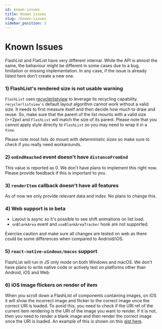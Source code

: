```yaml
---
id: known-issues
title: Known issues
slug: /known-issues
sidebar_position: 3
---
```


# Known Issues

FlashList and FlatList have very different internal. While the API is almost the same, the behaviour might be different in some cases due to a bug, limitation or missing implementation. In any case, if the issue is already listed here don't create a new one.

### 1) FlashList's rendered size is not usable warning

`FlashList` uses [recyclerlistview](https://github.com/Flipkart/recyclerlistview) to leverage its recycling capability. `recyclerlistview's` default layout algorithm cannot work without a valid size. It needs to first measure itself and then decide how much to draw and reuse. So, make sure that the parent of the list mounts with a valid size (>=2px) and `FlashList` will match the size of its parent. Please note that you cannot apply style directly to `FlashList` so you may need to wrap it in a `View`.

Please note most lists do mount with deterministic sizes so make sure to check if you really need workarounds.

### 2) `onEndReached` event doesn't have `distanceFromEnd`

This value is reported as 0. We don't have plans to implement this right now. Please provide feedback if this is important to you.

### 3) `renderItem` callback doesn't have all features

As of now we only provide relevant data and index. No plans to change this.

### 4) Web support is in beta

- Layout is async so it's possible to see shift animations on list load.
- `onBlankArea` event and `useBlankAreaTracker` hook are not supported.

Exercise caution and make sure all changes are tested on web as there could be some differences when compared to Android/iOS.

### 5) `react-native-windows/macos` support

FlashList will run in JS only mode on both Windows and macOS. We don't have plans to write native code or actively test on platforms other than Android, iOS and Web.

### 6) iOS Image flickers on render of item

When you scroll down a FlashList of components containing images, on iOS it will show the incorrect image and flicker to the correct image once the correct URI is loaded. To avoid this, you need to check if the URI ref of the current item rendering is the URI of the image you want to render. If it is not, then you need to render a blank image and then render the correct image once the URI is loaded. An example
of this is shown on this [gist here](https://gist.githubusercontent.com/naqvitalha/f13772b7bc5d361fb95cdd008f47042b/raw/41992420e40512ce10ea6189fea4a71b43cf020e/RecyclableImage.tsx).

